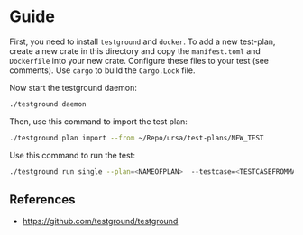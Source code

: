 # Guide

First, you need to install `testground` and `docker`.
To add a new test-plan, create a new crate in this directory 
and copy the `manifest.toml` and `Dockerfile` into your new crate. 
Configure these files to your test (see comments).
Use `cargo` to build the `Cargo.Lock` file.

Now start the testground daemon:

```bash 
./testground daemon
```

Then, use this command to import the test plan:

```bash
./testground plan import --from ~/Repo/ursa/test-plans/NEW_TEST
```

Use this command to run the test:

```bash
./testground run single --plan=<NAMEOFPLAN>  --testcase=<TESTCASEFROMMANIFEST> --builder=docker:generic --runner=local:docker --instances=<NUMOFINSTANCES>
```

## References

- https://github.com/testground/testground

